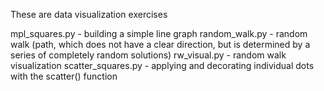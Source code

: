 These are data visualization exercises

mpl_squares.py - building a simple line graph
random_walk.py - random walk (path, which does not have a clear direction, but is determined by a series of completely random solutions)
rw_visual.py - random walk visualization
scatter_squares.py - applying and decorating individual dots with the scatter() function
